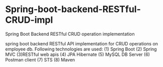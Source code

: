 # Spring-boot-backend-RESTful-CRUD-impl
Spring Boot Backend RESTful CRUD operation implementation

spring boot backend RESTful API implementation for CRUD operations on employee db. Following technologies are used: 
(1) Spring Boot 
(2) Spring MVC 
(3)RESTful web apis 
(4) JPA Hibernate 
(5) MySQL DB Server 
(6) Postman client 
(7) STS 
(8) Maven
